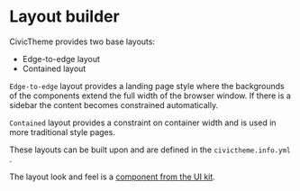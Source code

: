 # Layout builder

CivicTheme provides two base layouts:

* Edge-to-edge layout
* Contained layout

`Edge-to-edge` layout provides a landing page style where the backgrounds of the components extend the full width of the browser window. If there is a sidebar the content becomes constrained automatically.

`Contained` layout provides a constraint on container width and is used in more traditional style pages.

These layouts can be built upon and are defined in the `civictheme.info.yml` .

The layout look and feel is a [component from the UI kit](https://uikit.civictheme.io/?path=/story/base-layout--layout).
